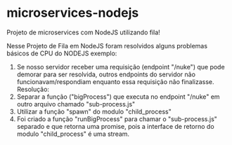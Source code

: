 # microservices-nodejs
Projeto de microservices com NodeJS utilizando fila!

Nesse Projeto de Fila em NodeJS foram resolvidos alguns problemas básicos de CPU do NODEJS exemplo:

1. Se nosso servidor receber uma requisição (endpoint "/nuke") que pode demorar para ser resolvida, outros endpoints do servidor não funcionavam/respondiam enquanto essa requisição não finalizasse.
Resolução:
  1. Separar a função  ("bigProcess") que executa no endpoint "/nuke" em outro arquivo chamado "sub-process.js" 
  2. Utilizar a função  "spawn" do modulo "child_process"
  3. Foi criado a função "runBigProcess" para chamar o "sub-process.js" separado e que retorna uma promise, pois a interface de retorno do modulo "child_process" é uma stream. 
  

